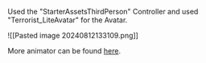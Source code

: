 Used the "StarterAssetsThirdPerson" Controller and used "Terrorist_LiteAvatar" for the Avatar.

![[Pasted image 20240812133109.png]]

More animator can be found [here](https://docs.unity3d.com/2023.2/Documentation/Manual/class-Animator.html).